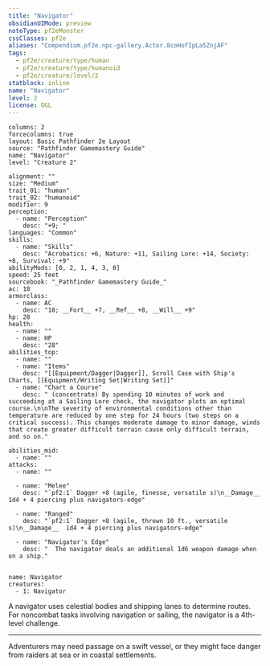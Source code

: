 ```yaml
---
title: "Navigator"
obsidianUIMode: preview
noteType: pf2eMonster
cssClasses: pf2e
aliases: "Compendium.pf2e.npc-gallery.Actor.8coHofIpLa5ZnjAF" 
tags:
  - pf2e/creature/type/human
  - pf2e/creature/type/humanoid
  - pf2e/creature/level/2
statblock: inline
name: "Navigator"
level: 2
license: OGL
---
```


```statblock
columns: 2
forcecolumns: true
layout: Basic Pathfinder 2e Layout
source: "Pathfinder Gamemastery Guide"
name: "Navigator"
level: "Creature 2"

alignment: ""
size: "Medium"
trait_01: "human"
trait_02: "humanoid"
modifier: 9
perception:
  - name: "Perception"
    desc: "+9; "
languages: "Common"
skills:
  - name: "Skills"
    desc: "Acrobatics: +6, Nature: +11, Sailing Lore: +14, Society: +8, Survival: +9"
abilityMods: [0, 2, 1, 4, 3, 0]
speed: 25 feet
sourcebook: "_Pathfinder Gamemastery Guide_"
ac: 18
armorclass:
  - name: AC
    desc: "18; __Fort__ +7, __Ref__ +8, __Will__ +9"
hp: 28
health:
  - name: ""
  - name: HP
    desc: "28"
abilities_top:
  - name: ""
  - name: "Items"
    desc: "[[Equipment/Dagger|Dagger]], Scroll Case with Ship's Charts, [[Equipment/Writing Set|Writing Set]]"
  - name: "Chart a Course"
    desc: " (concentrate) By spending 10 minutes of work and succeeding at a Sailing Lore check, the navigator plots an optimal course.\n\nThe severity of environmental conditions other than temperature are reduced by one step for 24 hours (two steps on a critical success). This changes moderate damage to minor damage, winds that create greater difficult terrain cause only difficult terrain, and so on."

abilities_mid:
  - name: ""
attacks:
  - name: ""

  - name: "Melee"
    desc: "`pf2:1` Dagger +8 (agile, finesse, versatile s)\n__Damage__  1d4 + 4 piercing plus navigators-edge"

  - name: "Ranged"
    desc: "`pf2:1` Dagger +8 (agile, thrown 10 ft., versatile s)\n__Damage__  1d4 + 4 piercing plus navigators-edge"

  - name: "Navigator's Edge"
    desc: "  The navigator deals an additional 1d6 weapon damage when on a ship."
 
```

```encounter-table
name: Navigator
creatures:
  - 1: Navigator
```



A navigator uses celestial bodies and shipping lanes to determine routes. For noncombat tasks involving navigation or sailing, the navigator is a 4th-level challenge.

* * *

Adventurers may need passage on a swift vessel, or they might face danger from raiders at sea or in coastal settlements.
